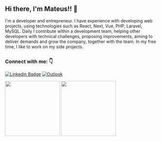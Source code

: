 ## Hi there, I'm Mateus!! 👋

I'm a developer and entrepreneur. I have experience with developing web projects, using technologies such as React, Next, Vue, PHP, Laravel, MySQL. Daily I contribute within a development team, helping other developers with technical challenges, proposing improvements, aiming to deliver demands and grow the company, together with the team. In my free time, I like to work on my side projects.

##

### Connect with me: 👇
[![Linkedin Badge](https://img.shields.io/badge/linkedin-%230077B5.svg?style=for-the-badge&logo=linkedin&logoColor=white&link=https://www.linkedin.com/in/mateus-soares-14b889127/)](https://www.linkedin.com/in/mateus-soares-santos/) 
[![Outlook](https://img.shields.io/badge/Outlook-0078D4?style=for-the-badge&logo=microsoft-outlook&logoColor=white&link=mailto:mateussoares115@hotmail.com)](mailto:mateussoares115@hotmail.com)

<div>
  <img height="180em" src="https://github-readme-stats.vercel.app/api?username=TeuSoares&show_icons=true&theme=radical&include_all_commits=true&count_private=true"/>
  <img height="180em" src="https://github-readme-stats.vercel.app/api/top-langs/?username=TeuSoares&layout=compact&langs_count=8&theme=radical"/>
</div>
